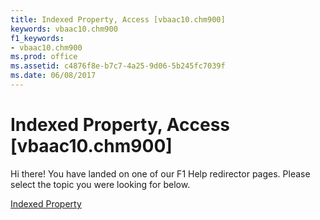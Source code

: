 ```yaml
---
title: Indexed Property, Access [vbaac10.chm900]
keywords: vbaac10.chm900
f1_keywords:
- vbaac10.chm900
ms.prod: office
ms.assetid: c4876f8e-b7c7-4a25-9d06-5b245fc7039f
ms.date: 06/08/2017
---
```



# Indexed Property, Access [vbaac10.chm900]

Hi there! You have landed on one of our F1 Help redirector pages. Please select the topic you were looking for below.

[Indexed Property](http://msdn.microsoft.com/library/d410da7f-eb9d-5e03-06fa-b5756da357f4%28Office.15%29.aspx)


